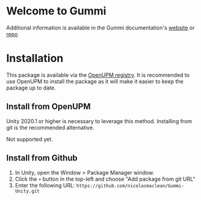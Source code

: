 # Welcome to Gummi

Additional information is available in the Gummi documentation's [website](https://gummi.nicolasmaclean.com) or [repo](https://github.com/nicolasmaclean/Gummi-Docs)

# Installation

This package is available via the [OpenUPM registry](https://openupm.com/). It is recommended to use OpenUPM to install the package as it will make it easier to keep the package up to date.

## Install from OpenUPM

Unity 2020.1 or higher is necessary to leverage this method. Installing from git is the recommended alternative.

Not supported yet.

## Install from Github

1. In Unity, open the Window > Package Manager window.
2. Click the `+` button in the top-left and choose "Add package from git URL"
3. Enter the following URL: `https://github.com/nicolasmaclean/Gummi-Unity.git`
